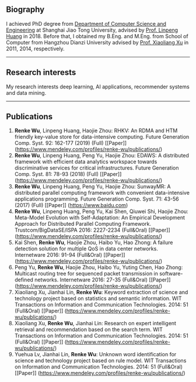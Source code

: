 ## Biography
I achieved PhD degree from [Department of Computer Science and Engineering](http://www.cs.sjtu.edu.cn/en/) at Shanghai Jiao Tong University, advised by [Prof. Linpeng Huang](http://www.cs.sjtu.edu.cn/en/PeopleDetail.aspx?id=166) in 2018. Before that, I obtained my B.Eng. and M.Eng. from School of Computer from Hangzhou Dianzi University advised by [Prof. Xiaoliang Xu](http://computer.hdu.edu.cn/2013/1118/c1357a43592/page.htm) in 2011, 2014, respectively.

-----
## Research interests
My research interests deep learning, AI applications, recommender systems and data mining.   

-----
## Publications 
1. **Renke Wu**, Linpeng Huang, Haojie Zhou: RHKV: An RDMA and HTM friendly key-value store for data-intensive computing. Future Generation Comp. Syst. 92: 162-177 (2019) (Full) [[Paper]] (https://www.mendeley.com/profiles/renke-wu/publications/)
2. **Renke Wu**, Linpeng Huang, Peng Yu, Haojie Zhou: EDAWS: A distributed framework with efficient data analytics workspace towards discriminative services for critical infrastructures. Future Generation Comp. Syst. 81: 78-93 (2018) (Full) [[Paper]] (https://www.mendeley.com/profiles/renke-wu/publications/)
3. **Renke Wu**, Linpeng Huang, Peng Yu, Haojie Zhou: SunwayMR: A distributed parallel computing framework with convenient data-intensive applications programming. Future Generation Comp. Syst. 71: 43-56 (2017) (Full) [[Paper]] (https://www.baidu.com)
4. **Renke Wu**, Linpeng Huang, Peng Yu, Kai Shen, Qiuwei Shi, Haojie Zhou: Meta-Model Evolution with Self-Adaptation: An Empirical Development Approach for Distributed Parallel Computing Framework. Trustcom/BigDataSE/ISPA 2016: 2227-2234 (Full&Oral) [[Paper]]   (https://www.mendeley.com/profiles/renke-wu/publications/) 
5. Kai Shen, **Renke Wu**, Haojie Zhou, Haibo Yu, Hao Zhong: A failure detection solution for multiple QoS in data center networks. Internetware 2016: 91-94 (Full&Oral) [[Paper]] (https://www.mendeley.com/profiles/renke-wu/publications/)
6. Peng Yu, **Renke Wu**, Haojie Zhou, Haibo Yu, Yuting Chen, Hao Zhong: Multicast routing tree for sequenced packet transmission in software-defined networks. Internetware 2016: 27-35 (Full&Oral) [[Paper]] (https://www.mendeley.com/profiles/renke-wu/publications/)
7. Xiaoliang Xu, Jianhai Lin, **Renke Wu**: Keyword extraction of science and technology project based on statistics and semantic information. WIT Transactions on Information and Communication Technologies. 2014: 51 (Full&Oral) [[Paper]] (https://www.mendeley.com/profiles/renke-wu/publications/)
8. Xiaoliang Xu, **Renke Wu**, Jianhai Lin: Research on expert intelligent retrieval and recommendation based on the search term. 
WIT Transactions on Information and Communication Technologies. 2014: 51 (Full&Oral) [[Paper]] (https://www.mendeley.com/profiles/renke-wu/publications/)
9. Yuehua Lv, Jianhai Lin, **Renke Wu**: Unknown word identification for science and technology project based on rule model. WIT Transactions on Information and Communication Technologies. 2014: 51 (Full&Oral) [[Paper]] (https://www.mendeley.com/profiles/renke-wu/publications/)
